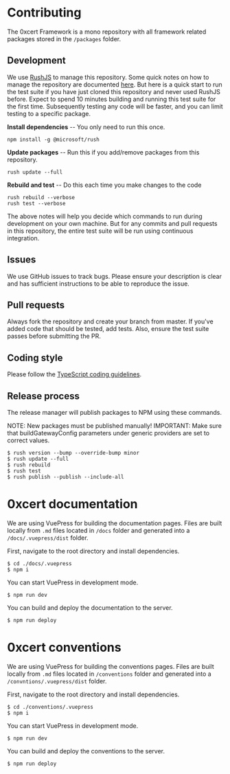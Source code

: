 # Contributing

The 0xcert Framework is a mono repository with all framework related packages stored in the  `/packages` folder.

## Development

We use [RushJS](https://rushjs.io) to manage this repository. Some quick notes on how to manage the repository are documented [here](https://gist.github.com/xpepermint/eecfc6ad6cd7c9f5dcda381aa255738d). But here is a quick start to run the test suite if you have just cloned this repository and never used RushJS before. Expect to spend 10 minutes building and running this test suite for the first time. Subsequently testing any code will be faster, and you can limit testing to a specific package.

**Install dependencies** -- You only need to run this once.

```
npm install -g @microsoft/rush
```

**Update packages** -- Run this if you add/remove packages from this repository.

```
rush update --full
```

**Rebuild and test** -- Do this each time you make changes to the code

```
rush rebuild --verbose
rush test --verbose
```

The above notes will help you decide which commands to run during development on your own machine. But for any commits and pull requests in this repository, the entire test suite will be run using continuous integration.

## Issues

We use GitHub issues to track bugs. Please ensure your description is clear and has sufficient instructions to be able to reproduce the issue.

## Pull requests

Always fork the repository and create your branch from master. If you've added code that should be tested, add tests. Also, ensure the test suite passes before submitting the PR.

## Coding style

Please follow the [TypeScript coding guidelines](https://github.com/Microsoft/TypeScript/wiki/Coding-guidelines).

## Release process

The release manager will publish packages to NPM using these commands.

NOTE: New packages must be published manually!
IMPORTANT: Make sure that buildGatewayConfig parameters under generic providers are set to correct values.

```
$ rush version --bump --override-bump minor
$ rush update --full
$ rush rebuild
$ rush test
$ rush publish --publish --include-all
```

# 0xcert documentation

We are using VuePress for building the documentation pages. Files are built locally from `.md` files located in `/docs` folder and generated into a `/docs/.vuepress/dist` folder.

First, navigate to the root directory and install dependencies.

```
$ cd ./docs/.vuepress
$ npm i
```

You can start VuePress in development mode.

```
$ npm run dev
```

You can build and deploy the documentation to the server.

```
$ npm run deploy
```

# 0xcert conventions

We are using VuePress for building the conventions pages. Files are built locally from `.md` files located in `/conventions` folder and generated into a `/convntions/.vuepress/dist` folder.

First, navigate to the root directory and install dependencies.

```
$ cd ./conventions/.vuepress
$ npm i
```

You can start VuePress in development mode.

```
$ npm run dev
```

You can build and deploy the conventions to the server.

```
$ npm run deploy
```

